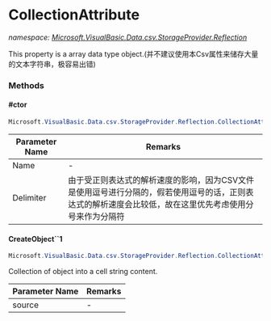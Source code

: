 ﻿# CollectionAttribute
_namespace: <a href="#" onClick="load('/docs/Microsoft.VisualBasic.Data.csv.StorageProvider.Reflection/index.md')">Microsoft.VisualBasic.Data.csv.StorageProvider.Reflection</a>_

This property is a array data type object.(并不建议使用本Csv属性来储存大量的文本字符串，极容易出错)



### Methods

#### #ctor
```csharp
Microsoft.VisualBasic.Data.csv.StorageProvider.Reflection.CollectionAttribute.#ctor(System.String,System.String)
```


|Parameter Name|Remarks|
|--------------|-------|
|Name|-|
|Delimiter|由于受正则表达式的解析速度的影响，因为CSV文件是使用逗号进行分隔的，假若使用逗号的话，正则表达式的解析速度会比较低，故在这里优先考虑使用分号来作为分隔符|


#### CreateObject``1
```csharp
Microsoft.VisualBasic.Data.csv.StorageProvider.Reflection.CollectionAttribute.CreateObject``1(System.Collections.Generic.IEnumerable{``0})
```
Collection of object into a cell string content.

|Parameter Name|Remarks|
|--------------|-------|
|source|-|




